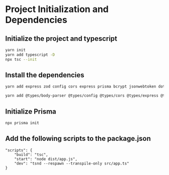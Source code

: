 # Project Initialization and Dependencies

## Initialize the project and typescript

```bash
yarn init
yarn add typescript -D
npx tsc --init
```

## Install the dependencies

```bash
yarn add express zod config cors express prisma bcrypt jsonwebtoken dotenv dayjs pino

yarn add @types/body-parser @types/config @types/cors @types/express @types/node @types/bcrypt @types/jsonwebtoken @types/pino ts-node-dev typescript -D
```

## Initialize Prisma

```bash
npx prisma init
```

## Add the following scripts to the package.json

```
"scripts": {
    "build": "tsc",
    "start": "node dist/app.js",
    "dev": "tsnd --respawn --transpile-only src/app.ts"
}
```